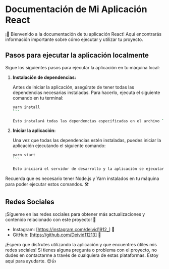 # Documentación de Mi Aplicación React

¡🚀 Bienvenido a la documentación de tu aplicación React! Aquí encontrarás información importante sobre cómo ejecutar y utilizar tu proyecto.

## Pasos para ejecutar la aplicación localmente

Sigue los siguientes pasos para ejecutar la aplicación en tu máquina local:

1. **Instalación de dependencias:**

   Antes de iniciar la aplicación, asegúrate de tener todas las dependencias necesarias instaladas. Para hacerlo, ejecuta el siguiente comando en tu terminal:

   ````bash
   yarn install
   ```

   Esto instalará todas las dependencias especificadas en el archivo `package.json` y las guardará en la carpeta `node_modules`. 📦

2. **Iniciar la aplicación:**

   Una vez que todas las dependencias estén instaladas, puedes iniciar la aplicación ejecutando el siguiente comando:

   ````bash
   yarn start
   ```

   Esto iniciará el servidor de desarrollo y la aplicación se ejecutará en tu navegador predeterminado. Podrás ver los cambios en tiempo real a medida que realices modificaciones en el código fuente. 🚀✨

Recuerda que es necesario tener Node.js y Yarn instalados en tu máquina para poder ejecutar estos comandos. 🛠️

## Redes Sociales

¡Sígueme en las redes sociales para obtener más actualizaciones y contenido relacionado con este proyecto! 🌟

- Instagram: [https://instagram.com/deivid1912_] 📸
- GitHub: [https://github.com/Deivid11213] 🐙

¡Espero que disfrutes utilizando la aplicación y que encuentres útiles mis redes sociales! Si tienes alguna pregunta o problema con el proyecto, no dudes en contactarme a través de cualquiera de estas plataformas. Estoy aquí para ayudarte. 😊👍
